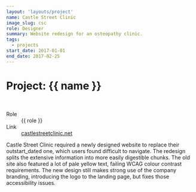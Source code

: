 ```yaml
---
layout: 'layouts/project'
name: Castle Street Clinic
image_slug: csc
role: Designer
summary: Website redesign for an osteopathy clinic.
tags:
  - projects
start_date: 2017-01-01
end_date: 2017-02-25
---
```


# Project: {{ name }}

<div class="image-wrapper">
  <img class="project-image project-image--multiple" src="/assets/project-images/csc.png" alt="" role="presentation">
  <img class="project-image project-image--multiple" src="/assets/project-images/csc2.png" alt="" role="presentation">
</div>

<dl>
  <dt>Role</dt>
  <dd>{{ role }}</dd>

  <dt>Link</dt>
  <dd><a href="https://castlestreetclinic.net/">castlestreetclinic.net</a></dd>
</dl>

Castle Street Clinic required a newly designed website to replace their outstart_dated one, which users found difficult to navigate. The redesign splits the extensive information into more easily digestible chunks. The old site also featured a lot of pale yellow text, failing WCAG colour contrast requirements. The new design still makes strong use of the company branding, introducing the logo to the landing page, but fixes those accessibility issues.
